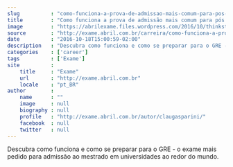 ```yaml
---
slug          : "como-funciona-a-prova-de-admissao-mais-comum-para-pos-no-exterior"
title         : "Como funciona a prova de admissão mais comum para pós no exterior"
image         : "https://abrilexame.files.wordpress.com/2016/10/thinkstockphotos-128412677.jpg?quality=70&strip=all&w=680"
source        : "http://exame.abril.com.br/carreira/como-funciona-a-prova-de-admissao-mais-comum-para-pos-no-exterior/"
date          : "2016-10-18T15:00:59-02:00"
description   : "Descubra como funciona e como se preparar para o GRE - o exame mais pedido para admissão ao mestrado em universidades ao redor do mundo."
categories    : ['career']
tags          : ['Exame']
site          :
    title     : "Exame"
    url       : "http://exame.abril.com.br"
    locale    : "pt_BR"
author        :
    name      : ""
    image     : null
    biography : null
    profile   : "http://exame.abril.com.br/autor/claugasparini/"
    facebook  : null
    twitter   : null
---
```


Descubra como funciona e como se preparar para o GRE - o exame mais pedido para admissão ao mestrado em universidades ao redor do mundo.
